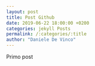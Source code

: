 ```yaml
---
layout: post
title: Post Github
date: 2019-06-22 18:00:00 +0200
categories: jekyll Posts
permalink: /:categories/:title
author: "Daniele De Vinco"
---
```


Primo post
